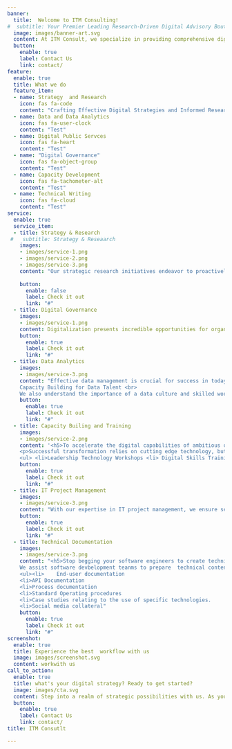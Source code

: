 ```yaml
---
banner:
  title:  Welcome to ITM Consulting!
#  subtitle: Your Premier Leading Research-Driven Digital Advisory Boutique 
  image: images/banner-art.svg
  content: At ITM Consult, we specialize in providing comprehensive digital advisory services that help organizations and enterprises navigate the complex intersection of strategy, creativity, technology capacity building, and sustainable development. Our research-driven approach enables us to deliver tailored solutions for your unique business needs
  button:
    enable: true
    label: Contact Us
    link: contact/
feature:
  enable: true
  title: What we do
  feature_item: 
  - name: Strategy  and Research
    icon: fas fa-code
    content: "Crafting Effective Digital Strategies and Informed Research"
  - name: Data and Data Analytics
    icon: fas fa-user-clock
    content: "Test"
  - name: Digital Public Servces
    icon: fas fa-heart
    content: "Test"
  - name: "Digital Governance"
    icon: fas fa-object-group
    content: "Test"
  - name: Capacity Development
    icon: fas fa-tachometer-alt
    content: "Test"
  - name: Technical Writing
    icon: fas fa-cloud
    content: "Test"
service:
  enable: true
  service_item:
  - title: Strategy & Research
 #   subtitle: Strategy & Reseaarch
    images:
    - images/service-1.png
    - images/service-2.png
    - images/service-3.png
    content: "Our strategic research initiatives endeavor to proactively identify innovative solutions, providing leaders in the public, private, and non-profit organisations  with actionable insights, decision-making support, and novel avenues to seamlessly integrate digital technologies into their organizations. We offer comprehensive digital strategy consulting services to help organisations develop a clear roadmaps for success. Our team of experts will work closely with you to conduct in-depth research, analyze market trends, identify strategic opportunities for your organization, develop and implement a robust digital strategy that aligns with your business objectives."
    
    button:
      enable: false
      label: Check it out
      link: "#"
  - title: Digital Governance
    images:
    - images/service-1.png
    content: Digitalization presents incredible opportunities for organizations to innovate, strengthen,       and improve their business process, creating competitive advantages. Implementing digital governance is crucial in achieving digitalization goals and strategies. It ensures data consistency, trustworthiness, and prevents misuse. As organizations face new data privacy regulations and rely more on data analytics for decision-making, digital governance becomes increasingly important. <br> Implementing a well-designed digital governance framework minimizes effort and cost and enables organizations to navigate the digital landscape effectively, adhere to regulatory requirements, and achieve their strategic objectives. <br> Our experts are ready to  assist your organization to maximize benefit realization and value creation in line with your risk appetite. 
    button:
      enable: true
      label: Check it out
      link: "#"    
  - title: Data Analytics
    images:
    - images/service-3.png
    content: "Effective data management is crucial for success in today's digital landscape. ITM Consult offers comprehensive solutions for data collection, analysis, storage, and security. Our data analytics services enable you to uncover patterns, trends, gaining valuable insights and making data-driven  decisions, ensuring optimal performance and competitive advantage. Our experts will help you harness the power of  data to make informed business decisions and gain a competitive edge. <br> <br>
    Capacity Building for Data Talent <br>
    We also understand the importance of a data culture and skilled workforce in leveraging data effectively. ITM Consult provides comprehensive capacity building programs designed to enhance the skills and knowledge of your data talent. From data analysis to visualization, we equip your team with the necessary tools for success."
    button:
      enable: true
      label: Check it out
      link: "#"
  - title: Capacity Builing and Training
    images:
    - images/service-2.png
    content: '<h5>To accelerate the digital capabilities of ambitious organization</h5><br>
    <p>Successful transformation relies on cutting edge technology, but also on the human factor to deliver value at every stage of the transformation journey. You need the right talent to drive innovation, a culture ready for change and smarter business functions designed for the people who use them.  At ITM Consult, we understand the importance of building internal capabilities to thrive in the digital era. Our capacity building and training  programs equip your team with the essential skills and knowledge needed to embrace digital transformation and drive innovation within your organization.
    <ul> <li>Leadership Technology Workshops <li> Digital Skills Training <li> Digital Literacy and Awareness Programs <li>Change management & Digital Champions <li> Customer Support </ul>'
    button:
      enable: true
      label: Check it out
      link: "#"
  - title: IT Project Management
    images:
    - images/service-3.png
    content: "With our expertise in IT project management, we ensure seamless execution and successful delivery of  your digital initiatives. Our team will work closely with you to define project goals, timelines, and  objectives, while effectively managing resources and mitigating risks."
    button:
      enable: true
      label: Check it out
      link: "#"
  - title: Technical Documentation
    images: 
    - images/service-3.png
    content: "<h5>Stop begging your software engineers to create technical content </h5><br>
    We assist software devbelopment teanms to prepare  technical content for the  end-user and professionals ICT industry. Our services include:
    <ul><li>	End-user documentation
    <li>API Documentation
    <li>Process documentation
    <li>Standard Operating procedures
    <li>Case studies relating to the use of specific technologies.
    <li>Social media collateral"
    button:
      enable: true
      label: Check it out
      link: "#"
screenshot:
  enable: true
  title: Experience the best  workflow with us
  image: images/screenshot.svg
  content: workwith us
call_to_action:
  enable: true
  title: what's your digital strategy? Ready to get started?
  image: images/cta.svg
  content: Step into a realm of strategic possibilities with us. As your partners, we're committed to delivering strategies that drive your success story in the transformative Digital Era
  button:
    enable: true
    label: Contact Us
    link: contact/
title: ITM Consutlt

---
```

